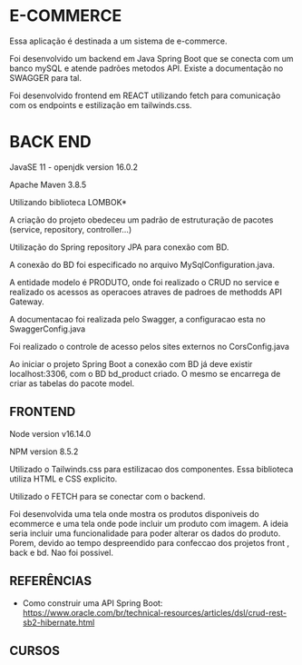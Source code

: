 # E-COMMERCE
Essa aplicação é destinada a um sistema de e-commerce.

Foi desenvolvido um backend em Java Spring Boot que se conecta com um banco mySQL e atende padrões metodos API. Existe a documentação no SWAGGER para tal. 

Foi desenvolvido frontend em REACT utilizando fetch para comunicação com os endpoints e estilização em tailwinds.css. 

# BACK END
JavaSE 11 - openjdk version 16.0.2

Apache Maven 3.8.5

Utilizando biblioteca LOMBOK*

A criação do projeto obedeceu um padrão de estruturação de pacotes (service, repository, controller...)

Utilização do Spring repository JPA para conexão com BD.

A conexão do BD foi especificado no arquivo MySqlConfiguration.java.

A entidade modelo é PRODUTO, onde foi realizado o CRUD no service e realizado os acessos as operacoes atraves de padroes de methodds API Gateway.

A documentacao foi realizada pelo Swagger, a configuracao esta no SwaggerConfig.java

Foi realizado o controle de acesso pelos sites externos no CorsConfig.java

Ao iniciar o projeto Spring Boot a conexão com BD já deve existir localhost:3306, com o BD bd_product criado. O mesmo se encarrega de criar as tabelas do pacote model.

## FRONTEND
Node version v16.14.0

NPM version 8.5.2

Utilizado o Tailwinds.css para estilizacao dos componentes. Essa biblioteca utiliza HTML e CSS explicito. 

Utilizado o FETCH para se conectar com o backend.

Foi desenvolvida uma tela onde mostra os produtos disponiveis do ecommerce e uma tela onde pode incluir um produto com imagem. A ideia seria incluir uma funcionalidade para poder alterar os dados do produto. Porem, devido ao tempo despreendido para confeccao dos projetos  front , back e bd. Nao foi possivel.




## REFERÊNCIAS
 - Como construir uma API Spring Boot: https://www.oracle.com/br/technical-resources/articles/dsl/crud-rest-sb2-hibernate.html


## CURSOS

